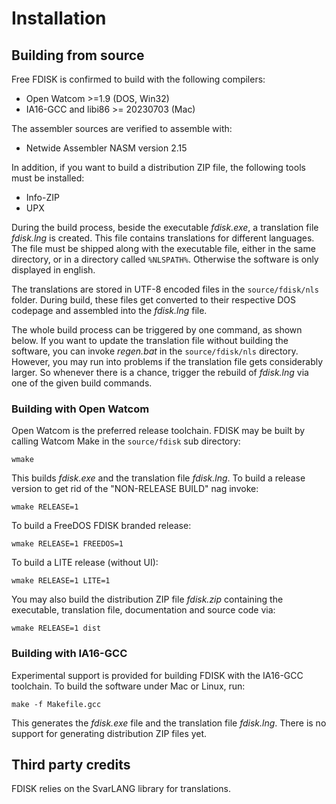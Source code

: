 # Installation

## Building from source
Free FDISK is confirmed to build with the following compilers:

 - Open Watcom >=1.9 (DOS, Win32)
 - IA16-GCC and libi86 >= 20230703 (Mac)

The assembler sources are verified to assemble with:

 - Netwide Assembler NASM version 2.15

In addition, if you want to build a distribution ZIP file, the following tools
must be installed:

 - Info-ZIP
 - UPX

During the build process, beside the executable _fdisk.exe_, a translation
file _fdisk.lng_ is created. This file contains translations for different
languages. The file must be shipped along with the executable file, either
in the same directory, or in a directory called `%NLSPATH%`.
Otherwise the software is only displayed in english.

The translations are stored in UTF-8 encoded files in the 
`source/fdisk/nls` folder. During build, these files get converted to their
respective DOS codepage and assembled into the _fdisk.lng_ file.

The whole build process can be triggered by one command, as shown below.
If you want to update the translation file without building the software,
you can invoke _regen.bat_ in the `source/fdisk/nls` directory. However,
you may run into problems if the translation file gets considerably larger.
So whenever there is a chance, trigger the rebuild of _fdisk.lng_ via one
of the given build commands.


### Building with Open Watcom
Open Watcom is the preferred release toolchain. FDISK may be built by calling
Watcom Make in the `source/fdisk` sub directory:
```
wmake
```

This builds _fdisk.exe_ and the translation file _fdisk.lng_.
To build a release version to get rid of the "NON-RELEASE BUILD" nag invoke:

```
wmake RELEASE=1
```

To build a FreeDOS FDISK branded release:
```
wmake RELEASE=1 FREEDOS=1
```

To build a LITE release (without UI):
```
wmake RELEASE=1 LITE=1
```

You may also build the distribution ZIP file _fdisk.zip_ containing the
executable, translation file, documentation and source code via:
```
wmake RELEASE=1 dist
```

### Building with IA16-GCC
Experimental support is provided for building FDISK with the IA16-GCC
toolchain. To build the software under Mac or Linux, run:
```
make -f Makefile.gcc
```

This generates the _fdisk.exe_ file and the translation file _fdisk.lng_.
There is no support for generating distribution ZIP files yet.


## Third party credits
FDISK relies on the SvarLANG library for translations.


